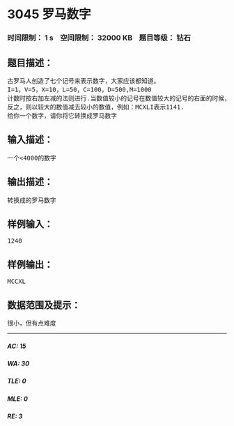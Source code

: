 # 3045 罗马数字   
### 时间限制： 1 s&nbsp;&nbsp;&nbsp;&nbsp;空间限制： 32000 KB&nbsp;&nbsp;&nbsp;&nbsp;题目等级： 钻石  
## 题目描述：  

<pre>
古罗马人创造了七个记号来表示数字，大家应该都知道。
I=1，V=5，X=10，L=50，C=100，D=500,M=1000
计数时按右加左减的法则进行.当数值较小的记号在数值较大的记号的右面的时候，则把两个记号分别代表的数值相加；
反之，则以较大的数值减去较小的数值，例如：MCXLI表示1141.
给你一个数字，请你将它转换成罗马数字
</pre>
  
  
## 输入描述：  

<pre>
一个<4000的数字
</pre>
  
  
## 输出描述：  

<pre>
转换成的罗马数字
</pre>
  
  
## 样例输入：  

<pre>
1240
</pre>
  
  
## 样例输出：  

<pre>
MCCXL
</pre>
  
  
## 数据范围及提示：  

<pre>
很小，但有点难度
</pre>
  
  
***  

##### AC: 15  
##### WA: 30  
##### TLE: 0  
##### MLE: 0  
##### RE: 3  
